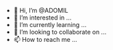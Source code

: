 - 👋 Hi, I’m @ADOMIL
- 👀 I’m interested in ...
- 🌱 I’m currently learning ...
- 💞️ I’m looking to collaborate on ...
- 📫 How to reach me ...

<!---
ADOMIL/ADOMIL is a ✨ special ✨ repository because its `README.md` (this file) appears on your GitHub profile.
You can click the Preview link to take a look at your changes.
--->
